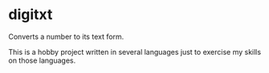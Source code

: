 digitxt
=======

Converts a number to its text form.

This is a hobby project written in several languages just to exercise my skills on those languages.